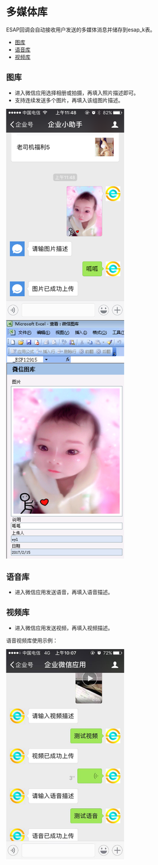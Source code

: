 # 多媒体库
ESAP回调会自动接收用户发送的多媒体消息并储存到esap_k表。

* [图库](#图库)
* [语音库](#语音库)
* [视频库](#视频库)

## 图库
* 进入微信应用选择相册或拍摄，再填入照片描述即可。
* 支持连续发送多个图片，再填入该组图片描述。

<img src="./img/7.24.png" width="320">
<img src="./img/7.25.png" width="320">

## 语音库
* 进入微信应用发送语音，再填入语音描述。

## 视频库
* 进入微信应用发送视频，再填入视频描述。

语音视频库使用示例：

<img src="./img/mutimedia-1.jpg" width="320">

